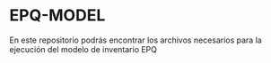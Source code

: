 # EPQ-MODEL
En este repositorio podrás encontrar los archivos necesarios para la ejecución del modelo de inventario EPQ
